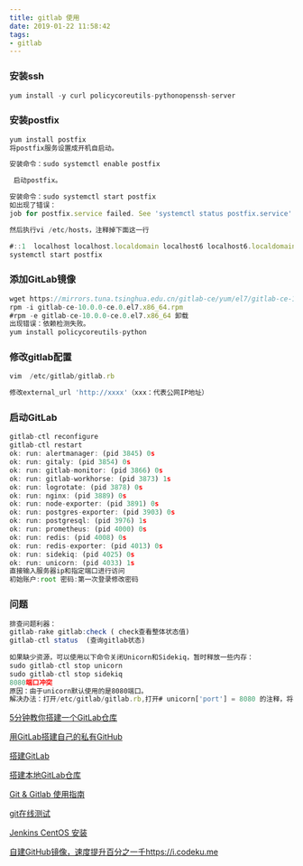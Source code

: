 ```yaml
---
title: gitlab 使用
date: 2019-01-22 11:58:42
tags:
- gitlab
---
```

### 安装ssh
```javascript
yum install -y curl policycoreutils-pythonopenssh-server

```
### 安装postfix
```javascript
yum install postfix
将postfix服务设置成开机自启动。

安装命令：sudo systemctl enable postfix

 启动postfix。

安装命令：sudo systemctl start postfix
如出现了错误：
job for postfix.service failed. See 'systemctl status postfix.service' and 'journalctl -xn' for deta。

然后执行vi /etc/hosts，注释掉下面这一行

#::1  localhost localhost.localdomain localhost6 localhost6.localdomain6
systemctl start postfix
```
### 添加GitLab镜像
```javascript
wget https://mirrors.tuna.tsinghua.edu.cn/gitlab-ce/yum/el7/gitlab-ce-10.0.0-ce.0.el7.x86_64.rpm
rpm -i gitlab-ce-10.0.0-ce.0.el7.x86_64.rpm
#rpm -e gitlab-ce-10.0.0-ce.0.el7.x86_64 卸载
出现错误：依赖检测失败。
yum install policycoreutils-python
```
### 修改gitlab配置
```javascript
vim  /etc/gitlab/gitlab.rb

修改external_url 'http://xxxx'（xxx：代表公网IP地址）

```
### 启动GitLab
```javascript
gitlab-ctl reconfigure
gitlab-ctl restart
ok: run: alertmanager: (pid 3845) 0s
ok: run: gitaly: (pid 3854) 0s
ok: run: gitlab-monitor: (pid 3866) 0s
ok: run: gitlab-workhorse: (pid 3873) 1s
ok: run: logrotate: (pid 3878) 0s
ok: run: nginx: (pid 3889) 0s
ok: run: node-exporter: (pid 3891) 0s
ok: run: postgres-exporter: (pid 3903) 0s
ok: run: postgresql: (pid 3976) 1s
ok: run: prometheus: (pid 4000) 0s
ok: run: redis: (pid 4008) 0s
ok: run: redis-exporter: (pid 4013) 0s
ok: run: sidekiq: (pid 4025) 0s
ok: run: unicorn: (pid 4033) 1s
直接输入服务器ip和指定端口进行访问
初始账户:root 密码:第一次登录修改密码

```


### 问题
```javascript
排查问题利器：
gitlab-rake gitlab:check ( check查看整体状态值)
gitlab-ctl status  (查询gitlab状态)
 
如果缺少资源，可以使用以下命令关闭Unicorn和Sidekiq，暂时释放一些内存：
sudo gitlab-ctl stop unicorn
sudo gitlab-ctl stop sidekiq
8080端口冲突
原因：由于unicorn默认使用的是8080端口。
解决办法：打开/etc/gitlab/gitlab.rb,打开# unicorn['port'] = 8080 的注释，将8080修改为9090，保存后运行sudo gitlab-ctl reconfigure即可。
```
[5分钟教你搭建一个GitLab仓库](https://mp.weixin.qq.com/s/iLENqV4mULSpeX0JRdgOWQ)

[用GitLab搭建自己的私有GitHub](http://www.54php.cn/default/96.html)

[搭建GitLab](https://www.cnblogs.com/qiuzhimutou/p/9769940.html)

[搭建本地GitLab仓库](https://www.fanhaobai.com/2017/02/gitlab-install.html)

[Git & Gitlab 使用指南](https://www.restran.net/2016/02/23/git-and-gitlab-guide/)

[git在线测试](https://learngitbranching.js.org/?demo)

[Jenkins CentOS 安装](https://learnku.com/articles/29715)

[自建GitHub镜像，速度提升百分之一千https://i.codeku.me](https://www.codeku.me/archives/3031.html)
